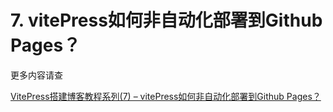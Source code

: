 
# 7. vitePress如何非自动化部署到Github Pages？

更多内容请查

[VitePress搭建博客教程系列(7) – vitePress如何非自动化部署到Github Pages？](http://www.qianduan8.com/2097.html)